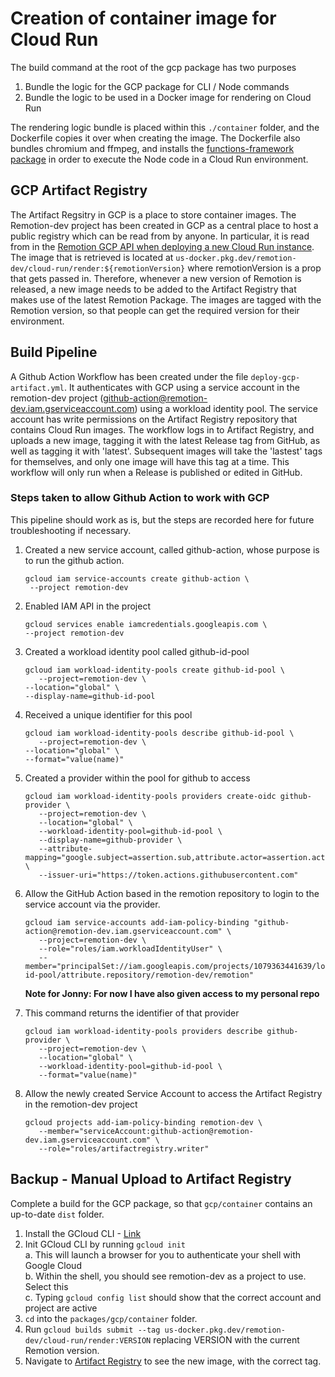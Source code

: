 # Creation of container image for Cloud Run

The build command at the root of the gcp package has two purposes

1. Bundle the logic for the GCP package for CLI / Node commands
2. Bundle the logic to be used in a Docker image for rendering on Cloud Run

The rendering logic bundle is placed within this `./container` folder, and the Dockerfile copies it over when creating the image.
The Dockerfile also bundles chromium and ffmpeg, and installs the [functions-framework package](https://cloud.google.com/functions/docs/functions-framework) in order to execute the Node code in a Cloud Run environment.

## GCP Artifact Registry

The Artifact Regsitry in GCP is a place to store container images. The Remotion-dev project has been created in GCP as a central place to host a public registry which can be read from by anyone. In particular, it is read from in the [Remotion GCP API when deploying a new Cloud Run instance](../src/api/deploy-new-cloud-run.ts). The image that is retrieved is located at `us-docker.pkg.dev/remotion-dev/cloud-run/render:${remotionVersion}` where remotionVersion is a prop that gets passed in. Therefore, whenever a new version of Remotion is released, a new image needs to be added to the Artifact Registry that makes use of the latest Remotion Package. The images are tagged with the Remotion version, so that people can get the required version for their environment.

## Build Pipeline

A Github Action Workflow has been created under the file `deploy-gcp-artifact.yml`. It authenticates with GCP using a service account in the remotion-dev project (github-action@remotion-dev.iam.gserviceaccount.com) using a workload identity pool. The service account has write permissions on the Artifact Registry repository that contains Cloud Run images. The workflow logs in to Artifact Registry, and uploads a new image, tagging it with the latest Release tag from GitHub, as well as tagging it with 'latest'. Subsequent images will take the 'lastest' tags for themselves, and only one image will have this tag at a time. This workflow will only run when a Release is published or edited in GitHub.

### Steps taken to allow Github Action to work with GCP

This pipeline should work as is, but the steps are recorded here for future troubleshooting if necessary.

1. Created a new service account, called github-action, whose purpose is to run the github action.
   ```
   gcloud iam service-accounts create github-action \
    --project remotion-dev
   ```
2. Enabled IAM API in the project

   ```
   gcloud services enable iamcredentials.googleapis.com \
   --project remotion-dev
   ```

3. Created a workload identity pool called github-id-pool

   ```
   gcloud iam workload-identity-pools create github-id-pool \
      --project=remotion-dev \
   --location="global" \
   --display-name=github-id-pool

   ```

4. Received a unique identifier for this pool

   ```
   gcloud iam workload-identity-pools describe github-id-pool \
      --project=remotion-dev \
   --location="global" \
   --format="value(name)"

   ```

5. Created a provider within the pool for github to access

   ```
   gcloud iam workload-identity-pools providers create-oidc github-provider \
      --project=remotion-dev \
      --location="global" \
      --workload-identity-pool=github-id-pool \
      --display-name=github-provider \
      --attribute-mapping="google.subject=assertion.sub,attribute.actor=assertion.actor,attribute.repository=assertion.repository" \
      --issuer-uri="https://token.actions.githubusercontent.com"
   ```

6. Allow the GitHub Action based in the remotion repository to login to the service account via the provider.

   ```
   gcloud iam service-accounts add-iam-policy-binding "github-action@remotion-dev.iam.gserviceaccount.com" \
      --project=remotion-dev \
      --role="roles/iam.workloadIdentityUser" \
      --member="principalSet://iam.googleapis.com/projects/1079363441639/locations/global/workloadIdentityPools/github-id-pool/attribute.repository/remotion-dev/remotion"
   ```

   **Note for Jonny: For now I have also given access to my personal repo**

7. This command returns the identifier of that provider

   ```
   gcloud iam workload-identity-pools providers describe github-provider \
      --project=remotion-dev \
      --location="global" \
      --workload-identity-pool=github-id-pool \
      --format="value(name)"
   ```

8. Allow the newly created Service Account to access the Artifact Registry in the remotion-dev project

   ```
   gcloud projects add-iam-policy-binding remotion-dev \
      --member="serviceAccount:github-action@remotion-dev.iam.gserviceaccount.com" \
      --role="roles/artifactregistry.writer"
   ```

## Backup - Manual Upload to Artifact Registry

Complete a build for the GCP package, so that `gcp/container` contains an up-to-date `dist` folder.

1. Install the GCloud CLI - [Link](https://cloud.google.com/sdk/docs/install)
2. Init GCloud CLI by running `gcloud init`  
   a. This will launch a browser for you to authenticate your shell with Google Cloud  
   b. Within the shell, you should see remotion-dev as a project to use. Select this  
   c. Typing `gcloud config list` should show that the correct account and project are active
3. `cd` into the `packages/gcp/container` folder.
4. Run `gcloud builds submit --tag us-docker.pkg.dev/remotion-dev/cloud-run/render:VERSION` replacing
   VERSION with the current Remotion version.
5. Navigate to [Artifact Registry](https://console.cloud.google.com/artifacts/docker/remotion-dev/us/cloud-run/render?project=remotion-dev) to see the new image, with the correct tag.
